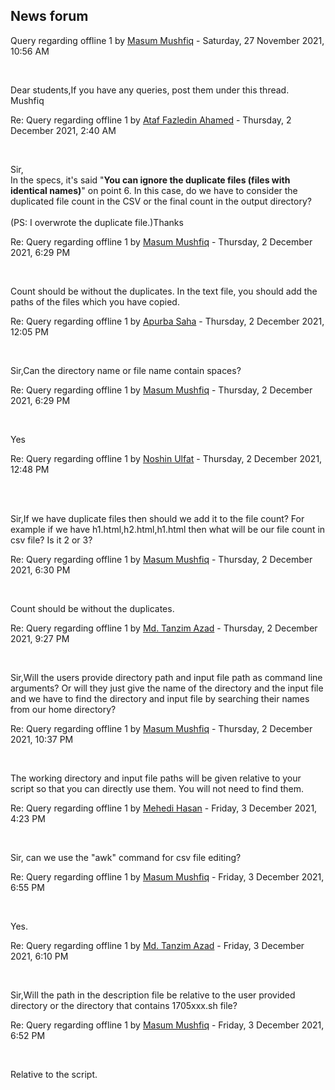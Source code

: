 <h2>News forum</h2><a href="https://moodle.cse.buet.ac.bd/user/view.php?id=1876&course=647"></a>
Query regarding offline 1
by <a href="https://moodle.cse.buet.ac.bd/user/view.php?id=1876&course=647">Masum Mushfiq</a> - Saturday, 27 November 2021, 10:56 AM


 

Dear students,If you have any queries, post them under this thread.<br />Mushfiq





<a href="https://moodle.cse.buet.ac.bd/user/view.php?id=1451&course=647"></a>
Re: Query regarding offline 1
by <a href="https://moodle.cse.buet.ac.bd/user/view.php?id=1451&course=647">Ataf Fazledin Ahamed</a> - Thursday, 2 December 2021, 2:40 AM


 

Sir,<br />In the specs, it's said "<b>You can ignore the duplicate files (files with identical names)</b>" on point 6. In this case, do we have to consider the duplicated file count in the CSV or the final count in the output directory?<br /><br />(PS: I overwrote the duplicate file.)Thanks





<a href="https://moodle.cse.buet.ac.bd/user/view.php?id=1876&course=647"></a>
Re: Query regarding offline 1
by <a href="https://moodle.cse.buet.ac.bd/user/view.php?id=1876&course=647">Masum Mushfiq</a> - Thursday, 2 December 2021, 6:29 PM


 

Count should be without the duplicates. In the text file, you should add the paths of the files which you have copied.









<a href="https://moodle.cse.buet.ac.bd/user/view.php?id=1449&course=647"></a>
Re: Query regarding offline 1
by <a href="https://moodle.cse.buet.ac.bd/user/view.php?id=1449&course=647">Apurba Saha</a> - Thursday, 2 December 2021, 12:05 PM


 

Sir,Can the directory name or file name contain spaces?





<a href="https://moodle.cse.buet.ac.bd/user/view.php?id=1876&course=647"></a>
Re: Query regarding offline 1
by <a href="https://moodle.cse.buet.ac.bd/user/view.php?id=1876&course=647">Masum Mushfiq</a> - Thursday, 2 December 2021, 6:29 PM


 

Yes









<a href="https://moodle.cse.buet.ac.bd/user/view.php?id=1516&course=647"></a>
Re: Query regarding offline 1
by <a href="https://moodle.cse.buet.ac.bd/user/view.php?id=1516&course=647">Noshin  Ulfat</a> - Thursday, 2 December 2021, 12:48 PM


 

<br />Sir,If we have duplicate files then should we add it to the file count? For example if we have h1.html,h2.html,h1.html then what will be our file count in csv file? Is it 2 or 3?





<a href="https://moodle.cse.buet.ac.bd/user/view.php?id=1876&course=647"></a>
Re: Query regarding offline 1
by <a href="https://moodle.cse.buet.ac.bd/user/view.php?id=1876&course=647">Masum Mushfiq</a> - Thursday, 2 December 2021, 6:30 PM


 

Count should be without the duplicates. 









<a href="https://moodle.cse.buet.ac.bd/user/view.php?id=1434&course=647"></a>
Re: Query regarding offline 1
by <a href="https://moodle.cse.buet.ac.bd/user/view.php?id=1434&course=647">Md. Tanzim Azad</a> - Thursday, 2 December 2021, 9:27 PM


 

Sir,Will the users provide directory path and input file path as command line arguments? Or will they just give the name of the directory and the input file and we have to find the directory and input file by searching their names from our home directory?





<a href="https://moodle.cse.buet.ac.bd/user/view.php?id=1876&course=647"></a>
Re: Query regarding offline 1
by <a href="https://moodle.cse.buet.ac.bd/user/view.php?id=1876&course=647">Masum Mushfiq</a> - Thursday, 2 December 2021, 10:37 PM


 

The working directory and input file paths will be given relative to your script so that you can directly use them. You will not need to find them.









<a href="https://moodle.cse.buet.ac.bd/user/view.php?id=1413&course=647"></a>
Re: Query regarding offline 1
by <a href="https://moodle.cse.buet.ac.bd/user/view.php?id=1413&course=647">Mehedi Hasan</a> - Friday, 3 December 2021, 4:23 PM


 

Sir, can we use the "awk" command for csv file editing?<br />





<a href="https://moodle.cse.buet.ac.bd/user/view.php?id=1876&course=647"></a>
Re: Query regarding offline 1
by <a href="https://moodle.cse.buet.ac.bd/user/view.php?id=1876&course=647">Masum Mushfiq</a> - Friday, 3 December 2021, 6:55 PM


 

Yes.









<a href="https://moodle.cse.buet.ac.bd/user/view.php?id=1434&course=647"></a>
Re: Query regarding offline 1
by <a href="https://moodle.cse.buet.ac.bd/user/view.php?id=1434&course=647">Md. Tanzim Azad</a> - Friday, 3 December 2021, 6:10 PM


 

Sir,Will the path in the description file be relative to the user provided directory or the directory that contains 1705xxx.sh file?





<a href="https://moodle.cse.buet.ac.bd/user/view.php?id=1876&course=647"></a>
Re: Query regarding offline 1
by <a href="https://moodle.cse.buet.ac.bd/user/view.php?id=1876&course=647">Masum Mushfiq</a> - Friday, 3 December 2021, 6:52 PM


 

Relative to the script.










